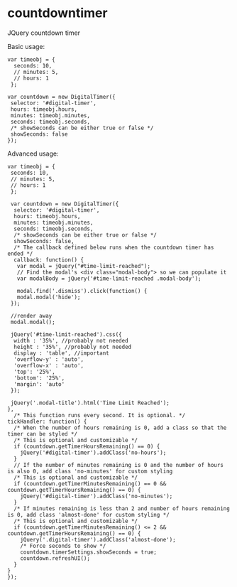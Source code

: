 # countdowntimer
JQuery countdown timer

Basic usage:

    var timeobj = {
      seconds: 10,
      // minutes: 5,
      // hours: 1
     };

    var countdown = new DigitalTimer({
     selector: '#digital-timer',
     hours: timeobj.hours,
     minutes: timeobj.minutes,
     seconds: timeobj.seconds,
     /* showSeconds can be either true or false */
     showSeconds: false
    });
    
  
Advanced usage:

    var timeobj = {
     seconds: 10,
     // minutes: 5,
     // hours: 1
     };
  
     var countdown = new DigitalTimer({
      selector: '#digital-timer',
      hours: timeobj.hours,
      minutes: timeobj.minutes,
      seconds: timeobj.seconds,
      /* showSeconds can be either true or false */
      showSeconds: false,
      /* The callback defined below runs when the countdown timer has ended */
      callback: function() {
       var modal = jQuery("#time-limit-reached");
       // Find the modal's <div class="modal-body"> so we can populate it
       var modalBody = jQuery('#time-limit-reached .modal-body');

       modal.find('.dismiss').click(function() {
       modal.modal('hide');
     });

     //render away
     modal.modal();

     jQuery('#time-limit-reached').css({
      width : '35%', //probably not needed
      height : '35%', //probably not needed
      display : 'table', //important
      'overflow-y' : 'auto',
      'overflow-x' : 'auto',
      'top': '25%',
      'bottom': '25%',
      'margin': 'auto'
     });

     jQuery('.modal-title').html('Time Limit Reached');
    },
      /* This function runs every second. It is optional. */
    tickHandler: function() {
      /* When the number of hours remaining is 0, add a class so that the timer can be styled */
      /* This is optional and customizable */
      if (countdown.getTimerHoursRemaining() == 0) {
        jQuery('#digital-timer').addClass('no-hours');
      }
      // If the number of minutes remaining is 0 and the number of hours is also 0, add class 'no-minutes' for custom styling
      /* This is optional and customizable */
      if (countdown.getTimerMinutesRemaining() == 0 && countdown.getTimerHoursRemaining() == 0) {
        jQuery('#digital-timer').addClass('no-minutes');
      }
      /* If minutes remaining is less than 2 and number of hours remaining is 0, add class 'almost-done' for custom styling */
      /* This is optional and customizable */
      if (countdown.getTimerMinutesRemaining() <= 2 && countdown.getTimerHoursRemaining() == 0) {
        jQuery('.digital-timer').addClass('almost-done');
        /* Force seconds to show */
        countdown.timerSettings.showSeconds = true;
        countdown.refreshUI();
      }
    }
    });
